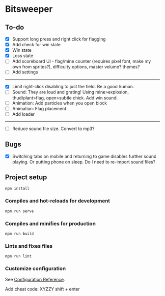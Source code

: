 # Bitsweeper

## To-do
- [x] Support long press and right click for flagging
- [x] Add check for win state
- [x] Win state
- [x] Loss state
- [ ] Add scoreboard UI - flag/mine counter (requires pixel font, make my own from sprites?), difficulty options, master volume? themes?
- [ ] Add settings

---
- [x] Limit right-click disabling to just the field. Be a good human.
- [ ] Sound: They are loud and grating! Using mine>explosion, thud/plant>flag, open>subtle chick. Add win sound.
- [ ] Animation: Add particles when you open block
- [ ] Animation: Flag placement
- [ ] Add loader
---
- [ ] Reduce sound file size. Convert to mp3?

## Bugs
- [x] Switching tabs on mobile and returning to game disables further sound playing. Or putting phone on sleep. Do I need to re-import sound files?



## Project setup
```
npm install
```

### Compiles and hot-reloads for development
```
npm run serve
```

### Compiles and minifies for production
```
npm run build
```

### Lints and fixes files
```
npm run lint
```

### Customize configuration
See [Configuration Reference](https://cli.vuejs.org/config/).


Add cheat code: XYZZY shift + enter



